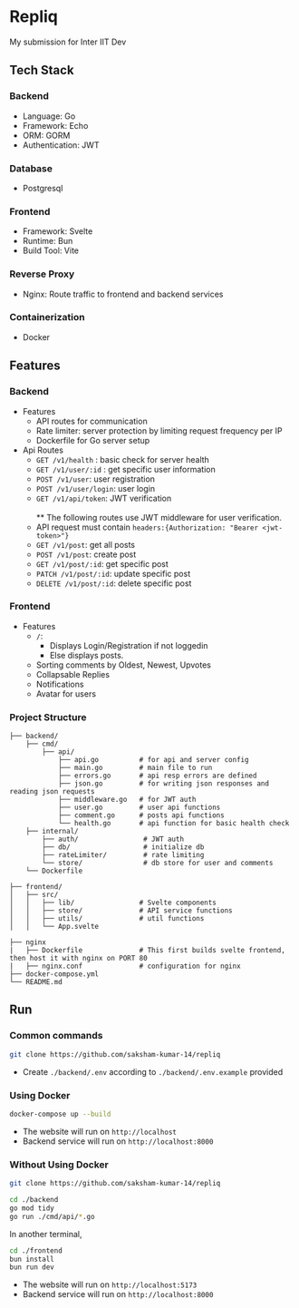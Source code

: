 # Repliq
My submission for Inter IIT Dev

## Tech Stack
### Backend
- Language: Go
- Framework: Echo
- ORM: GORM
- Authentication: JWT

### Database
- Postgresql

### Frontend
- Framework: Svelte
- Runtime: Bun
- Build Tool: Vite

### Reverse Proxy
- Nginx: Route traffic to frontend and backend services

### Containerization
- Docker

## Features
### Backend
- Features
    - API routes for communication
    - Rate limiter: server protection by limiting request frequency per IP
    - Dockerfile for Go server setup
- Api Routes
    - `GET /v1/health` : basic check for server health
    - `GET /v1/user/:id` : get specific user information
    - `POST /v1/user`: user registration
    - `POST /v1/user/login`: user login
    - `GET /v1/api/token`: JWT verification
    </br></br>
    ** The following routes use JWT middleware for user verification.
    * API request must contain `headers:{Authorization: "Bearer <jwt-token>"}`
    - `GET /v1/post`: get all posts
    - `POST /v1/post`: create post
    - `GET /v1/post/:id`: get specific post
    - `PATCH /v1/post/:id`: update specific post
    - `DELETE /v1/post/:id`: delete specific post

### Frontend
- Features
    - `/`:
        - Displays Login/Registration if not loggedin
        - Else displays posts.
    - Sorting comments by Oldest, Newest, Upvotes
    - Collapsable Replies
    - Notifications
    - Avatar for users

### Project Structure
```
├── backend/
    ├── cmd/
        ├── api/
            ├── api.go          # for api and server config
            ├── main.go         # main file to run
            ├── errors.go       # api resp errors are defined
            ├── json.go         # for writing json responses and reading json requests
            ├── middleware.go   # for JWT auth
            ├── user.go         # user api functions
            ├── comment.go      # posts api functions
            └── health.go       # api function for basic health check
    ├── internal/
        ├── auth/                # JWT auth
        ├── db/                  # initialize db
        ├── rateLimiter/         # rate limiting
        └── store/               # db store for user and comments
    └── Dockerfile

├── frontend/
│   ├── src/
│   │   ├── lib/                # Svelte components
│   │   ├── store/              # API service functions
│   │   ├── utils/              # util functions
│   │   └── App.svelte

├── nginx
|   ├── Dockerfile              # This first builds svelte frontend, then host it with nginx on PORT 80
|   ├── nginx.conf              # configuration for nginx
├── docker-compose.yml
└── README.md
```


## Run

### Common commands
```bash
git clone https://github.com/saksham-kumar-14/repliq
```
- Create `./backend/.env` according to `./backend/.env.example` provided

### Using Docker
```bash
docker-compose up --build
```
- The website will run on `http://localhost`
- Backend service will run on `http://localhost:8000`

### Without Using Docker
```bash
git clone https://github.com/saksham-kumar-14/repliq
```
```bash
cd ./backend
go mod tidy
go run ./cmd/api/*.go
```
In another terminal,
```bash
cd ./frontend
bun install
bun run dev
```
- The website will run on `http://localhost:5173`
- Backend service will run on `http://localhost:8000`
